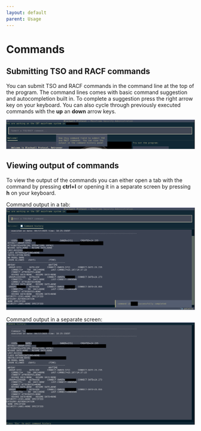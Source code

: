 ```yaml
---
layout: default
parent: Usage
---
```


# Commands

## Submitting TSO and RACF commands

You can submit TSO and RACF commands in the command line at the top of the program. The command lines comes with basic command suggestion and autocompletion built in. To complete a suggestion press the right arrow key on your keyboard. You can also cycle through previously executed commands with the **up** an **down** arrow keys.

![Screenshot of command line](/../assets/images/screenshots/command_line.png)

## Viewing output of commands

To view the output of the commands you can either open a tab with the command by pressing **ctrl+l** or opening it in a separate screen by pressing **h** on your keyboard.

Command output in a tab:
![Screenshot of command output in a tab](/../assets/images/screenshots/command_history_tab.png)

Command output in a separate screen:
![Screenshot of command output in a separate screen](/../assets/images/screenshots/command_history_screen.png)
